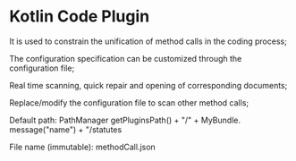 # Kotlin Code Plugin

<!-- Plugin description -->
It is used to constrain the unification of method calls in the coding process;

The configuration specification can be customized through the configuration file;

Real time scanning, quick repair and opening of corresponding documents;

Replace/modify the configuration file to scan other method calls;

Default path: PathManager getPluginsPath() + "/" + MyBundle. message("name") + "/statutes

File name (immutable): methodCall.json
<!-- Plugin description end -->

